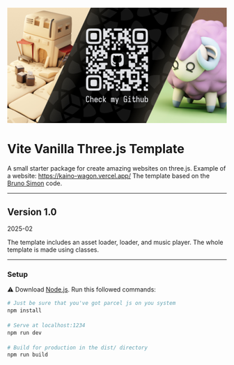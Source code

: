 ![alt text](public/social/share-1200x630.jpg "preview jpg")

# Vite Vanilla Three.js Template

A small starter package for create amazing websites on three.js. 
Example of a website: https://kaino-wagon.vercel.app/
The template based on the [Bruno Simon](https://github.com/brunosimon) code.

---

## Version 1.0

2025-02

The template includes an asset loader, loader, and music player. The whole template is made using classes.

---

### Setup

⚠ Download [Node.js](https://nodejs.org/en/download/).
Run this followed commands:

```bash
# Just be sure that you've got parcel js on you system
npm install

# Serve at localhost:1234
npm run dev

# Build for production in the dist/ directory
npm run build
```
